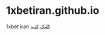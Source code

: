 # 1xbetiran.github.io
1xbet iran
<a href="http://onexbet.net" title="این یک لینک است" target="_blank">کلیک کنید</a>
